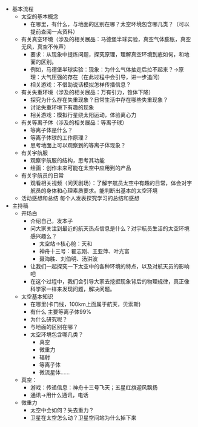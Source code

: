 - 基本流程
	- 太空的基本概念
		- 在哪里，有什么，与地面的区别在哪？太空环境包含哪几类？（可以提前查阅一点资料）
	- 有关真空环境（涉及的相关展品：马德堡半球实验，真空气体膨胀，真空无风，真空不传声）
		- 要求：从现象中提炼问题，探究原理，理解真空环境到底如何，和地面的区别。
		- 例如，马德堡半球实验：现象：为什么气体抽走后拉不起来？→原理：大气压强的存在（在此过程中会引导，进一步追问）
		- 相关游戏：不借助说话模拟怎样传播信息？
	- 有关失重环境（涉及的相关展品：万有引力，锥体下降）
		- 探究为什么存在失重现象？日常生活中存在哪些失重现象？
		- 讨论失重环境下有趣的现象
		- 相关游戏：模拟行星绕太阳运动，体验离心力
	- 有关等离子体（涉及的相关展品：等离子球）
		- 等离子体是什么？
		- 等离子体球的工作原理？
		- 思考地面上可以观察到的等离子体现象？
	- 有关宇航服
		- 观察宇航服的结构，思考其功能
		- 绘画：创作未来可能在太空中应用到的产品
	- 有关宇航员的日常
		- 观看相关视频（问天剧场）：了解宇航员太空中有趣的日常，体会对宇航员的身体和心理素质要求。能判断出基本的太空环境
	- 活动感想和总结
	  	每个人发表探究学习的总结和感想
- 主持稿
	- 开场白
		- 介绍自己，发本子
		- 问大家关注到最近的航天热点信息是什么？对宇航员生活的太空环境感兴趣么？
			- 太空站→核心舱：天和
			- 神舟十三号：翟志刚、王亚萍、叶光富
			- 聂海胜、刘伯明、汤洪波
		- 让我们一起探究一下太空中的各种环境的特点，以及对航天员的影响吧
		- 在这个过程中，我们会引导大家去挖掘现象背后的物理规律，真正像科学家一样来发现问题，解决问题。
	- 太空基本知识
		- 在哪里(卡门线，100km上面属于航天，贝索斯)
		- 有什么 主要等离子体99%
		- 为什么研究呢？
		- 与地面的区别在哪？
		- 太空环境包含哪几类？
			- 真空
			- 微重力
			- 辐射
			- 等离子体
			- 微流星体……
	- 真空：
		- 游戏：传递信息：神舟十三号飞天；五星红旗迎风飘扬
		- 通讯→用什么通讯，电话
	- 微重力
		- 太空中会如何？失去重力？
		- 卫星在太空怎么动？卫星空间站为什么掉下来